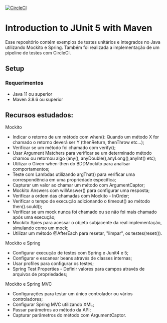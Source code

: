 [![CircleCI](https://dl.circleci.com/status-badge/img/gh/jeronimafloriano/tests-java-e-spring/tree/master.svg?style=svg)](https://dl.circleci.com/status-badge/redirect/gh/jeronimafloriano/tests-java-e-spring/tree/master)

# Introduction to JUnit 5 with Maven

Esse repositório contém exemplos de testes unitários e integrados no Java utilizando Mockito e Spring.
Também foi realizada a implementação de um pipeline de testes com CircleCI.

## Setup
### Requerimentos
* Java 11 ou superior
* Maven 3.8.6 ou superior

## Recursos estudados:

Mockito
* Indicar o retorno de um método com when(): Quando um método X for chamado o retorno deverá ser Y (thenReturn, thenThrow etc…);
* Verificar se um método foi chamado com verify();
* Usar Argument Matchers para verificar se um determinado método chamou ou retornou algo (any(), anyDouble(),anyLong(),anyInt() etc);
* Utilizar o Given-when-then do BDDMockito para analisar comportamentos;
* Teste com Lambdas utilizando argThat() para verificar uma correspondência em uma propriedade específica;
* Capturar um valor ao chamar um método com ArgumentCaptor;
* Mockito Answers com willAnswer() para configurar uma resposta;
* Verificar a ordem das chamadas com Mockito - InOrder;
* Verificar o tempo de execução adicionando o timeout() ao método then().sould();
* Verificar se um mock nunca foi chamado ou se não foi mais chamado após uma execução;
* Mockito Spies para acessar o objeto subjacente da real implementação, simulando como um mock;
* Utilizar um método @AfterEach para resetar, "limpar", os testes(reset()).

Mockito e Spring
* Configurar execução de testes com Spring e Junit4 e 5;
* Configurar e escanear beans através de classes internas;
* Usar profiles para configurar os testes;
* Spring Test Properties - Definir valores para campos através de arquivos de propriedades;

Mockito e Spring MVC 
* Configurações para testar um único controlador ou vários controladores;
* Configurar Spring MVC utilizando XML;
* Passar parâmetros ao método da API;
* Capturar parâmetros do método com ArgumentCaptor.

